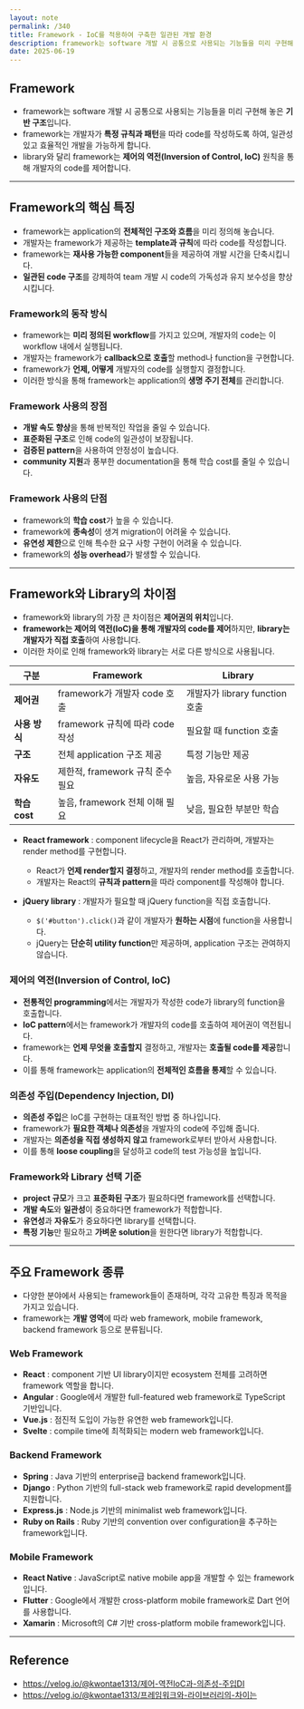 ```yaml
---
layout: note
permalink: /340
title: Framework - IoC를 적용하여 구축한 일관된 개발 환경
description: framework는 software 개발 시 공통으로 사용되는 기능들을 미리 구현해 놓은 기반 구조로, 개발자가 특정 규칙과 pattern을 따라 code를 작성하도록 합니다.
date: 2025-06-19
---
```



## Framework

- framework는 software 개발 시 공통으로 사용되는 기능들을 미리 구현해 놓은 **기반 구조**입니다.
- framework는 개발자가 **특정 규칙과 패턴**을 따라 code를 작성하도록 하여, 일관성 있고 효율적인 개발을 가능하게 합니다.
- library와 달리 framework는 **제어의 역전(Inversion of Control, IoC)** 원칙을 통해 개발자의 code를 제어합니다.


---


## Framework의 핵심 특징

- framework는 application의 **전체적인 구조와 흐름**을 미리 정의해 놓습니다.
- 개발자는 framework가 제공하는 **template과 규칙**에 따라 code를 작성합니다.
- framework는 **재사용 가능한 component**들을 제공하여 개발 시간을 단축시킵니다.
- **일관된 code 구조**를 강제하여 team 개발 시 code의 가독성과 유지 보수성을 향상시킵니다.


### Framework의 동작 방식

- framework는 **미리 정의된 workflow**를 가지고 있으며, 개발자의 code는 이 workflow 내에서 실행됩니다.
- 개발자는 framework가 **callback으로 호출**할 method나 function을 구현합니다.
- framework가 **언제, 어떻게** 개발자의 code를 실행할지 결정합니다.
- 이러한 방식을 통해 framework는 application의 **생명 주기 전체**를 관리합니다.


### Framework 사용의 장점

- **개발 속도 향상**을 통해 반복적인 작업을 줄일 수 있습니다.
- **표준화된 구조**로 인해 code의 일관성이 보장됩니다.
- **검증된 pattern**을 사용하여 안정성이 높습니다.
- **community 지원**과 풍부한 documentation을 통해 학습 cost를 줄일 수 있습니다.


### Framework 사용의 단점

- framework의 **학습 cost**가 높을 수 있습니다.
- framework에 **종속성**이 생겨 migration이 어려울 수 있습니다.
- **유연성 제한**으로 인해 특수한 요구 사항 구현이 어려울 수 있습니다.
- framework의 **성능 overhead**가 발생할 수 있습니다.


---


## Framework와 Library의 차이점

- framework와 library의 가장 큰 차이점은 **제어권의 위치**입니다.
- **framework는 제어의 역전(IoC)을 통해 개발자의 code를 제어**하지만, **library는 개발자가 직접 호출**하여 사용합니다.
- 이러한 차이로 인해 framework와 library는 서로 다른 방식으로 사용됩니다.

| 구분 | Framework | Library |
| --- | --- | --- |
| **제어권** | framework가 개발자 code 호출 | 개발자가 library function 호출 |
| **사용 방식** | framework 규칙에 따라 code 작성 | 필요할 때 function 호출 |
| **구조** | 전체 application 구조 제공 | 특정 기능만 제공 |
| **자유도** | 제한적, framework 규칙 준수 필요 | 높음, 자유로운 사용 가능 |
| **학습 cost** | 높음, framework 전체 이해 필요 | 낮음, 필요한 부분만 학습 |

- **React framework** : component lifecycle을 React가 관리하며, 개발자는 render method를 구현합니다.
    - React가 **언제 render할지 결정**하고, 개발자의 render method를 호출합니다.
    - 개발자는 React의 **규칙과 pattern**을 따라 component를 작성해야 합니다.

- **jQuery library** : 개발자가 필요할 때 jQuery function을 직접 호출합니다.
    - `$('#button').click()`과 같이 개발자가 **원하는 시점**에 function을 사용합니다.
    - jQuery는 **단순히 utility function**만 제공하며, application 구조는 관여하지 않습니다.


### 제어의 역전(Inversion of Control, IoC)

- **전통적인 programming**에서는 개발자가 작성한 code가 library의 function을 호출합니다.
- **IoC pattern**에서는 framework가 개발자의 code를 호출하여 제어권이 역전됩니다.
- framework는 **언제 무엇을 호출할지** 결정하고, 개발자는 **호출될 code를 제공**합니다.
- 이를 통해 framework는 application의 **전체적인 흐름을 통제**할 수 있습니다.


### 의존성 주입(Dependency Injection, DI)

- **의존성 주입**은 IoC를 구현하는 대표적인 방법 중 하나입니다.
- framework가 **필요한 객체나 의존성**을 개발자의 code에 주입해 줍니다.
- 개발자는 **의존성을 직접 생성하지 않고** framework로부터 받아서 사용합니다.
- 이를 통해 **loose coupling**을 달성하고 code의 test 가능성을 높입니다.


### Framework와 Library 선택 기준

- **project 규모**가 크고 **표준화된 구조**가 필요하다면 framework를 선택합니다.
- **개발 속도**와 **일관성**이 중요하다면 framework가 적합합니다.
- **유연성**과 **자유도**가 중요하다면 library를 선택합니다.
- **특정 기능**만 필요하고 **가벼운 solution**을 원한다면 library가 적합합니다.


---


## 주요 Framework 종류

- 다양한 분야에서 사용되는 framework들이 존재하며, 각각 고유한 특징과 목적을 가지고 있습니다.
- framework는 **개발 영역**에 따라 web framework, mobile framework, backend framework 등으로 분류됩니다.


### Web Framework

- **React** : component 기반 UI library이지만 ecosystem 전체를 고려하면 framework 역할을 합니다.
- **Angular** : Google에서 개발한 full-featured web framework로 TypeScript 기반입니다.
- **Vue.js** : 점진적 도입이 가능한 유연한 web framework입니다.
- **Svelte** : compile time에 최적화되는 modern web framework입니다.


### Backend Framework

- **Spring** : Java 기반의 enterprise급 backend framework입니다.
- **Django** : Python 기반의 full-stack web framework로 rapid development를 지원합니다.
- **Express.js** : Node.js 기반의 minimalist web framework입니다.
- **Ruby on Rails** : Ruby 기반의 convention over configuration을 추구하는 framework입니다.


### Mobile Framework

- **React Native** : JavaScript로 native mobile app을 개발할 수 있는 framework입니다.
- **Flutter** : Google에서 개발한 cross-platform mobile framework로 Dart 언어를 사용합니다.
- **Xamarin** : Microsoft의 C# 기반 cross-platform mobile framework입니다.


---


## Reference

- <https://velog.io/@kwontae1313/제어-역전IoC과-의존성-주입DI>
- <https://velog.io/@kwontae1313/프레임워크와-라이브러리의-차이는>
